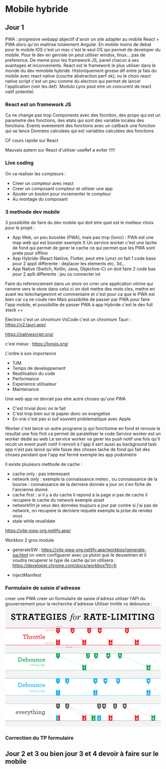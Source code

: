 # Mobile hybride

## Jour 1

PWA : progresive webapp abjectif d'avoir un site adapter au mobile
React + PWA alors qu'on maitrise totalement Angular. En mobile moins de debat pour le mobile IOS c'est un mac c'est le seul OS qui permet de developer du mobile. Pour le dev en genrale on peut utiliser windox, linux... pas de preference. 
De meme pour les framework JS, pareil chacun à ses avantages et inconvenients. React est le framework le plus utiliser dans le monde du dev mmobile hybride. Historiquement grosse dif entre je fais du mobile avec react native (couche abstraction perf ok); ou le choix react native script c'est un peu comme du electron qui permet de lancer l'application (voir les def). Modulo Lynx peut etre un concurent de react natif potentiel.



### React est un framework JS

Ca ne change pas trop Components avec des focntion, des props qui est un parametre des fonctions, des etats qui sont des variable locales des fonctions. 
Events evenement des fonctions avec un callback une fonction qui se lance
Données calculees qui est variables calculées des fonctions 


CF cours rapide sur React

Mauvais patern sur React d'utiliser useRef a eviter !!!!!

### Live coding

On va realiser les compteurs :
- Creer un compteur avec react
- Creer un composant compteur et utilsier une app 
- Ajouter un bouton pour incrementer le compteur
- Au montage du composant

### 3 methode dev mobile

3 possibilite de faire du dev mobile qui doit etre quel est le meilleur choix pour le projet : 
- App Web, un peu boostée (PWA), mais pas trop (Ionic) : PWA est une map web qui est booster exemple X Un service worker c'est une tache de fond qui permet de gerer le cache ce qui permet que les PWA sont prete pour offline
- App Hybride (React Natiive, Flutter, peut etre Lynx) on fait 1 code base pour 2 appli differente : deplacer les elements etc, 3d,..
- App Native (Switch, Kotlin, Java, Objective-C) on doit faire 2 code bas pour 2 aplli differente : jeu ou connecter iot


Faire du referencement dans un store on crrer une application vitrine qui ramene vers le store dans celui ci on doit mettre des mots cles, mettre en avant les telechargeemnt et commentaire
et c'est pour ca que le PWA est bien car ca ne coute rien
Mais possibilite de passer par PWA pour faire l'app mobile, et possibilite de passer PWA à app Hybride c'est le dev full stack ++


Electron c'est un chromium  VsCode c'est un chromium 
Tauri : https://v2.tauri.app/

https://nativescript.org/

c'est mieux  : https://lynxjs.org/


L'ordre à son importance
- TJM
- Temps de developpement
- Reutilisation du code
- Performance 
- Experience utilisateur
- Maintenance 


Une web app ne devrait pas etre autre choses qu'une PWA

- C'est trivial donc on le fait
- C'est trop bien sur le papier donc on evangelise
- En vrai c'est pas si ouf souvent problematique avec Apple


Worker c'est lancé un autre programe js qui fonctionne en fond et renvoie le resultat une fois finit ca permet de paralelliser le code
Service worker est un worker dedié au web
Le service worker va gerer les push notif une fois qu'il recoit un event push notif il renvoit à l'app
Il sert aussi au background task app n'est pas lancé qu'elle fasse des choses
tache de fond qui fait des choses pendant que l'app est fermé exemple les app podometre

Il existe plusieurs  methode de cache :

- cache only : pas interessant
- network only : exemple la connaissance meteo , ou connaissance de la bourse : connaissance de la derniere donnée a jour on s'en fiche de l'ancienne donné 
- cache first : si il y a du cache il repond à la page si pas de cache il recupere le cache du network exemple asset 
- networkfirt je veux des données toujours a jour par contre si j'ai pas de network, on recupere la derniere requete exemple la prise de rendez vous
- stale while revalidate 


https://vite-pwa-org.netlify.app/


Workbox 2 gros module
- generateSW : https://vite-pwa-org.netlify.app/workbox/generate-sw.html on vient configuerer avec ça plutot que le deuxeimen et il voudra recuperer le type de cache qu'on utilisera : https://developer.chrome.com/docs/workbox?hl=fr

- injectManifest



### Formulaire de saisie d'adresse 
creer une PWA
creer un formulaire de saisie d'adress
utiliser l'API du gouvernement pour la recherche d'adresse
Utiliser trottle vs debounce :
![alt text](image-5.png)


### Correction du TP formulaire


## Jour 2 et 3 ou bien jour 3 et 4 devoir à faire sur le mobile


